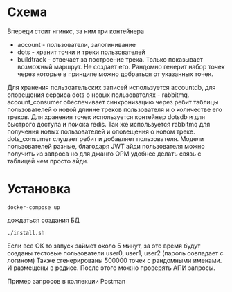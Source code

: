 # Схема
Впереди стоит нгинкс, за ним три контейнера 
- account - пользователи, залогинивание
- dots - хранит точки и треки пользователей
- buildtrack - отвечает за построение трека. Только показывает возможный маршрут. Не создает его. Рандомно генерит набор точек через которые в принципе можно добраться от указанных точек.
  
Для хранения пользоательских записей используется accountdb, для оповещения сервиса dots о новых пользователях - rabbitmq. account_consumer обеспечивает синхронизацию через ребит таблицы пользователей о новой длинне треков пользователя и о количестве его треков.
Для хранения точек используется контейнер dotsdb и для быстрого доступа и поиска redis. Так же используется rabbitmq для получения новых пользователей и оповещения о новом треке. dots_consumer слушает ребит и добавляет пользователя. 
Модели пользователей разные, благодаря JWT айди пользователя можно получить из запроса но для джанго ОРМ удобнее делать связь с таблицей чем просто айди.


# Установка
```
docker-compose up
```
дождаться создания БД
```
./install.sh
```
Если все ОК то запуск займет около 5 минут, за это время будут созданы тестовые пользователи
user0, user1, user2 (пароль совпадает с логином)
Также сгенерированы 500000 точек с рандомными именами. И размещены в редисе. 
После этого можно проверять АПИ запросы.

Пример запросов в коллекции Postman